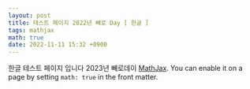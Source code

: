 ```yaml
---
layout: post
title: 테스트 페이지 2022년 빼로 Day [ 한글 ]
tags: mathjax
math: true
date: 2022-11-11 15:32 +0900
---
```

한글 테스트 페이지 입니다 2023년  빼로데이 [MathJax](https://www.mathjax.org/). You can enable it on a page by setting `math: true` in the front matter.


